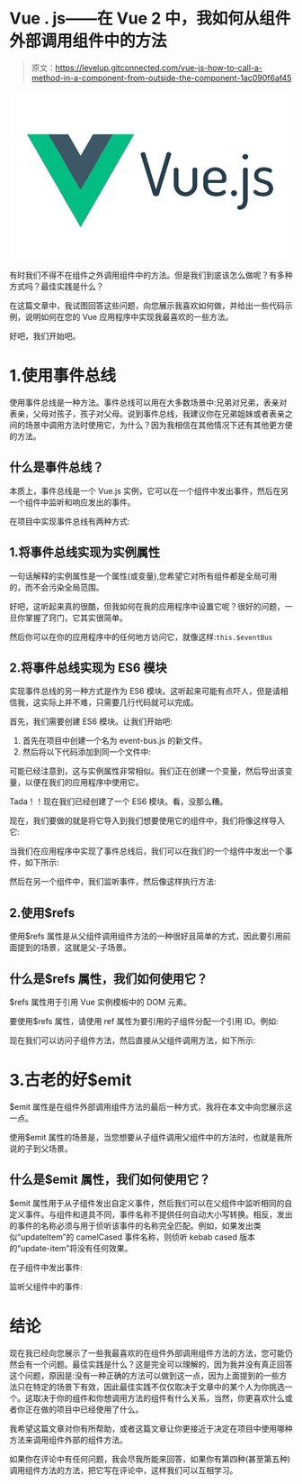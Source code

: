 # Vue . js——在 Vue 2 中，我如何从组件外部调用组件中的方法

> 原文：<https://levelup.gitconnected.com/vue-js-how-to-call-a-method-in-a-component-from-outside-the-component-1ac090f6af45>

![](img/cf0d09302cb26cdaf3f8a7cf206e5a01.png)

有时我们不得不在组件之外调用组件中的方法。但是我们到底该怎么做呢？有多种方式吗？最佳实践是什么？

在这篇文章中，我试图回答这些问题，向您展示我喜欢如何做，并给出一些代码示例，说明如何在您的 Vue 应用程序中实现我最喜欢的一些方法。

好吧，我们开始吧。

# 1.使用事件总线

使用事件总线是一种方法。事件总线可以用在大多数场景中:兄弟对兄弟，表亲对表亲，父母对孩子，孩子对父母。说到事件总线，我建议你在兄弟姐妹或者表亲之间的场景中调用方法时使用它，为什么？因为我相信在其他情况下还有其他更方便的方法。

## 什么是事件总线？

本质上，事件总线是一个 Vue.js 实例，它可以在一个组件中发出事件，然后在另一个组件中监听和响应发出的事件。

在项目中实现事件总线有两种方式:

## 1.将事件总线实现为实例属性

一句话解释的实例属性是一个属性(或变量),您希望它对所有组件都是全局可用的，而不会污染全局范围。

好吧，这听起来真的很酷，但我如何在我的应用程序中设置它呢？很好的问题，一旦你掌握了窍门，它其实很简单。

然后你可以在你的应用程序中的任何地方访问它，就像这样:`this.$eventBus`

## 2.将事件总线实现为 ES6 模块

实现事件总线的另一种方式是作为 ES6 模块。这听起来可能有点吓人，但是请相信我，这实际上并不难，只需要几行代码就可以完成。

首先，我们需要创建 ES6 模块。让我们开始吧:

1.  首先在项目中创建一个名为 event-bus.js 的新文件。
2.  然后将以下代码添加到同一个文件中:

可能已经注意到，这与实例属性非常相似。我们正在创建一个变量，然后导出该变量，以便在我们的应用程序中使用它。

Tada！！现在我们已经创建了一个 ES6 模块。看，没那么糟。

现在，我们要做的就是将它导入到我们想要使用它的组件中，我们将像这样导入它:

当我们在应用程序中实现了事件总线后，我们可以在我们的一个组件中发出一个事件，如下所示:

然后在另一个组件中，我们监听事件，然后像这样执行方法:

## 2.使用$refs

使用$refs 属性是从父组件调用组件方法的一种很好且简单的方式，因此要引用前面提到的场景，这就是父-子场景。

## 什么是$refs 属性，我们如何使用它？

$refs 属性用于引用 Vue 实例模板中的 DOM 元素。

要使用$refs 属性，请使用 ref 属性为要引用的子组件分配一个引用 ID。例如:

现在我们可以访问子组件方法，然后直接从父组件调用方法，如下所示:

# 3.古老的好$emit

$emit 属性是在组件外部调用组件方法的最后一种方式，我将在本文中向您展示这一点。

使用$emit 属性的场景是，当您想要从子组件调用父组件中的方法时，也就是我所说的子到父场景。

## 什么是$emit 属性，我们如何使用它？

$emit 属性用于从子组件发出自定义事件，然后我们可以在父组件中监听相同的自定义事件。与组件和道具不同，事件名称不提供任何自动大小写转换。相反，发出的事件的名称必须与用于侦听该事件的名称完全匹配。例如，如果发出类似“updateItem”的 camelCased 事件名称，则侦听 kebab cased 版本的“update-item”将没有任何效果。

在子组件中发出事件:

监听父组件中的事件:

# 结论

现在我已经向您展示了一些我最喜欢的在组件外部调用组件方法的方法，您可能仍然会有一个问题。最佳实践是什么？这是完全可以理解的，因为我并没有真正回答这个问题，原因是:没有一种正确的方法可以做到这一点，因为上面提到的一些方法只在特定的场景下有效，因此最佳实践不仅仅取决于文章中的某个人为你挑选一个。这取决于你的组件和你想调用方法的组件有什么关系，当然，你更喜欢什么或者你正在做的项目中已经使用了什么。

我希望这篇文章对你有所帮助，或者这篇文章让你更接近于决定在项目中使用哪种方法来调用组件外部的组件方法。

如果你在评论中有任何问题，我会尽我所能来回答，如果你有第四种(甚至第五种)调用组件方法的方法，把它写在评论中，这样我们可以互相学习。